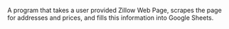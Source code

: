 A program that takes a user provided Zillow Web Page, scrapes the page for addresses and prices, and fills this information into Google Sheets. 